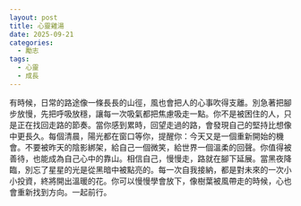 ```yaml
---
layout: post
title: 心靈雞湯
date: 2025-09-21
categories:
  - 勵志
tags:
  - 心靈
  - 成長
---
```


有時候，日常的路途像一條長長的山徑，風也會把人的心事吹得支離。別急著把腳步放慢，先把呼吸放穩，讓每一次吸氣都把焦慮吸走一點。你不是被困住的人，只是正在找回走路的節奏。當你感到累時，回望走過的路，會發現自己的堅持比想像中更長久。每個清晨，陽光都在窗口等你，提醒你：今天又是一個重新開始的機會。不要被昨天的陰影綁架，給自己一個微笑，給世界一個溫柔的回聲。你值得被善待，也能成為自己心中的靠山。相信自己，慢慢走，路就在腳下延展。當黑夜降臨，別忘了星星的光是從黑暗中被點亮的。每一次自我接納，都是對未來的一次小小投資，終將開出溫暖的花。你可以慢慢學會放下，像樹葉被風帶走的時候，心也會重新找到方向。一起前行。